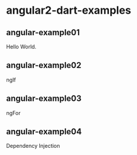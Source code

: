 # angular2-dart-examples

## angular-example01

  Hello World.

## angular-example02

  ngIf

## angular-example03

  ngFor

## angular-example04

  Dependency Injection

